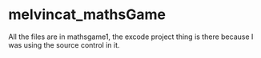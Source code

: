 # melvincat_mathsGame
All the files are in mathsgame1, the excode project thing is there because I was using the source control in it.
